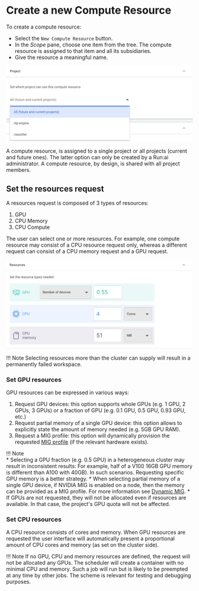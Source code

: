 # Create a new Compute Resource


To create a compute resource:

* Select the `New Compute Resource` button.
* In the *Scope* pane, choose one item from the tree. The compute resource is assigned to that item and all its subsidiaries.
* Give the resource a meaningful name.

![](img/24-env-proj-select.png)

A compute resource, is assigned to a single project or all projects (current and future ones). The latter option can only be created by a Run:ai administrator. A compute resource, by design, is shared with all project members.

## Set the resources request

A resources request is composed of 3 types of resources:

1. GPU
2. CPU Memory
3. CPU Compute

The user can select one or more resources. For example, one compute resource may consist of a CPU resource request only, whereas a different request can consist of a CPU memory request and a GPU request.

![](img/25-cr-create.png)

!!! Note 
    Selecting resources more than the cluster can supply will result in a permanently failed workspace.



### Set GPU resources

GPU resources can be expressed in various ways:

1. Request GPU devices: this option supports whole GPUs (e.g. 1 GPU, 2 GPUs, 3 GPUs) or a fraction of GPU (e.g. 0.1 GPU, 0.5 GPU, 0.93 GPU, etc.) 
2. Request partial memory of a single GPU device: this option allows to explicitly state the amount of memory needed (e.g. 5GB GPU RAM). 
3. Request a MIG profile: this option will dynamically provision the requested [MIG profile](../../../scheduling/fractions.md#dynamic-mig) (if the relevant hardware exists). 

!!! Note  
    * Selecting a GPU fraction (e.g. 0.5 GPU) in a heterogeneous cluster may result in inconsistent results: For example, half of a V100 16GB GPU memory is different than A100 with 40GB). In such scenarios. Requesting specific GPU memory is a better strategy.
    * When selecting partial memory of a single GPU device, if NVIDIA MIG is enabled on a node, then the memory can be provided as a MIG profile. For more information see [Dynamic MIG](../../../scheduling/fractions.md#dynamic-mig). 
    * If GPUs are not requested, they will not be allocated even if resources are available. In that case, the project's GPU quota will not be affected.

### Set CPU resources

A CPU resource consists of cores and memory. When GPU resources are requested the user interface will automatically present a proportional amount of CPU cores and memory (as set on the cluster side). 

!!! Note
    If no GPU, CPU and memory resources are defined, the request will not be allocated any GPUs. The scheduler will create a container with no minimal CPU and memory. Such a job will run but is likely to be preempted at any time by other jobs. The scheme is relevant for testing and debugging purposes.  
    
